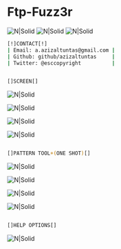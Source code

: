 # Ftp-Fuzz3r

![N|Solid](https://camo.githubusercontent.com/352488c0cbba0e8f6da11ae0761444dd0c93489c/68747470733a2f2f696d672e736869656c64732e696f2f62616467652f707974686f6e2d322e372d626c75652e737667
) ![N|Solid](https://camo.githubusercontent.com/21447f6e41aeaf0615256cc205b3eb51e20f5255/68747470733a2f2f696d672e736869656c64732e696f2f62616467652f537570706f727465642532304f532d4c696e75782d677265656e2e737667
) ![N|Solid](https://camo.githubusercontent.com/3b6539ac63635dcdd5579173803e560aadb0c094/68747470733a2f2f6261646765732e66726170736f66742e636f6d2f6f732f6d69742f6d69742e706e673f763d313033)

```sh
[!]CONTACT[!]
| Email: a.azizaltuntas@gmail.com |
| Github: github/azizaltuntas     |
| Twitter: @esccopyright          |
```


```sh

[]SCREEN[]

```

![N|Solid](https://raw.githubusercontent.com/azizaltuntas/Ftp-Fuzz3r/master/img/1.png)

![N|Solid](https://raw.githubusercontent.com/azizaltuntas/Ftp-Fuzz3r/master/img/2.png)

![N|Solid](https://raw.githubusercontent.com/azizaltuntas/Ftp-Fuzz3r/master/img/3.png)

![N|Solid](https://raw.githubusercontent.com/azizaltuntas/Ftp-Fuzz3r/master/img/4.png)

```sh

[]PATTERN TOOL+(ONE SHOT)[]

```

![N|Solid](https://raw.githubusercontent.com/azizaltuntas/Ftp-Fuzz3r/master/img/pat1.png)

![N|Solid](https://raw.githubusercontent.com/azizaltuntas/Ftp-Fuzz3r/master/img/pat2.png)

![N|Solid](https://raw.githubusercontent.com/azizaltuntas/Ftp-Fuzz3r/master/img/pat3.png)

![N|Solid](https://raw.githubusercontent.com/azizaltuntas/Ftp-Fuzz3r/master/img/pat4.png)

```sh

[]HELP OPTIONS[]

```

![N|Solid](https://raw.githubusercontent.com/azizaltuntas/Ftp-Fuzz3r/master/img/last.png)
